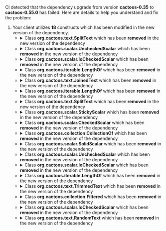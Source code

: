 CI detected that the dependency upgrade from version **cactoos-0.35** to **cactoos-0.55.0** has failed. Here are details to help you understand and fix the problem:
1. Your client utilizes **18** constructs which has been modified in the new version of the dependency.
   * <details>
        <summary>Class <b>org.cactoos.text.SplitText</b> which has been <b>removed</b> in the new version of the dependency</summary>
            
        * <details>
          <summary>The failure is identified from the logs generated in the build process. </summary>
          
            *   >[[ERROR] /java-api/src/main/java/io/zold/api/WalletsIn.java:[40,24] cannot find symbol<br>&nbsp;&nbsp;&nbsp;&nbsp;  symbol:   class JoinedText
  location: package org.cactoos.text
](XXXX)
            *   An error was detected in line 40 which is making use of an outdated API.
             ``` java
             40   import org.cactoos.text.SplitText;;
            ```
            *   >[[ERROR] /java-api/src/main/java/io/zold/api/RtTransaction.java:[40,24] cannot find symbol<br>&nbsp;&nbsp;&nbsp;&nbsp;  symbol:   class SplitText
  location: package org.cactoos.text
](XXXX)
            *   An error was detected in line 40 which is making use of an outdated API.
             ``` java
             40   import org.cactoos.text.SplitText;;
            ```
            *   >[[ERROR] /java-api/src/main/java/io/zold/api/Wallet.java:[40,24] cannot find symbol<br>&nbsp;&nbsp;&nbsp;&nbsp;  symbol:   class SplitText
  location: package org.cactoos.text
](XXXX)
            *   An error was detected in line 40 which is making use of an outdated API.
             ``` java
             40   import org.cactoos.text.SplitText;;
            ```

          </details>
            
     </details>
   * <details>
        <summary>Class <b>org.cactoos.scalar.UncheckedScalar</b> which has been <b>removed</b> in the new version of the dependency</summary>
            
        * <details>
          <summary>The failure is identified from the logs generated in the build process. </summary>
          
            *   >[[ERROR] /java-api/src/main/java/io/zold/api/Wallet.java:[38,26] cannot find symbol<br>&nbsp;&nbsp;&nbsp;&nbsp;  symbol:   class UncheckedScalar
  location: package org.cactoos.scalar
](XXXX)
            *   An error was detected in line 38 which is making use of an outdated API.
             ``` java
             38   import org.cactoos.scalar.UncheckedScalar;;
            ```
            *   >[[ERROR] /java-api/src/main/java/io/zold/api/RtTransaction.java:[38,26] cannot find symbol<br>&nbsp;&nbsp;&nbsp;&nbsp;  symbol:   class UncheckedScalar
  location: package org.cactoos.scalar
](XXXX)
            *   An error was detected in line 38 which is making use of an outdated API.
             ``` java
             38   import org.cactoos.scalar.UncheckedScalar;;
            ```
            *   >[[ERROR] /java-api/src/main/java/io/zold/api/WalletsIn.java:[38,26] cannot find symbol<br>&nbsp;&nbsp;&nbsp;&nbsp;  symbol:   class SolidScalar
  location: package org.cactoos.scalar
](XXXX)
            *   An error was detected in line 38 which is making use of an outdated API.
             ``` java
             38   import org.cactoos.scalar.UncheckedScalar;;
            ```

          </details>
            
     </details>
   * <details>
        <summary>Class <b>org.cactoos.scalar.IoCheckedScalar</b> which has been <b>removed</b> in the new version of the dependency</summary>
            
        * <details>
          <summary>The failure is identified from the logs generated in the build process. </summary>
          
            *   >[[ERROR] /java-api/src/main/java/io/zold/api/RtTransaction.java:[37,26] cannot find symbol<br>&nbsp;&nbsp;&nbsp;&nbsp;  symbol:   class StickyScalar
  location: package org.cactoos.scalar
](XXXX)
            *   An error was detected in line 37 which is making use of an outdated API.
             ``` java
             37   import org.cactoos.scalar.IoCheckedScalar;;
            ```
            *   >[[ERROR] /java-api/src/main/java/io/zold/api/WalletsIn.java:[37,26] cannot find symbol<br>&nbsp;&nbsp;&nbsp;&nbsp;  symbol:   class IoCheckedScalar
  location: package org.cactoos.scalar
](XXXX)
            *   An error was detected in line 37 which is making use of an outdated API.
             ``` java
             37   import org.cactoos.scalar.IoCheckedScalar;;
            ```

          </details>
            
     </details>
   * <details>
        <summary>Class <b>org.cactoos.iterable.LengthOf</b> which has been <b>removed</b> in the new version of the dependency</summary>
            
        * <details>
          <summary>The failure is identified from the logs generated in the build process. </summary>
          
            *   >[[ERROR] /java-api/src/main/java/io/zold/api/TaxBeneficiaries.java:[29,28] cannot find symbol<br>&nbsp;&nbsp;&nbsp;&nbsp;  symbol:   class LengthOf
  location: package org.cactoos.iterable
](XXXX)
            *   An error was detected in line 29 which is making use of an outdated API.
             ``` java
             29   import org.cactoos.iterable.LengthOf;;
            ```

          </details>
            
     </details>
   * <details>
        <summary>Class <b>org.cactoos.text.JoinedText</b> which has been <b>removed</b> in the new version of the dependency</summary>
            
        * <details>
          <summary>The failure is identified from the logs generated in the build process. </summary>
          
            *   >[[ERROR] /java-api/src/main/java/io/zold/api/WalletsIn.java:[40,24] cannot find symbol<br>&nbsp;&nbsp;&nbsp;&nbsp;  symbol:   class JoinedText
  location: package org.cactoos.text
](XXXX)
            *   An error was detected in line 40 which is making use of an outdated API.
             ``` java
             40   import org.cactoos.text.JoinedText;;
            ```
            *   >[[ERROR] /java-api/src/main/java/io/zold/api/RtTransaction.java:[40,24] cannot find symbol<br>&nbsp;&nbsp;&nbsp;&nbsp;  symbol:   class SplitText
  location: package org.cactoos.text
](XXXX)
            *   An error was detected in line 40 which is making use of an outdated API.
             ``` java
             40   import org.cactoos.text.JoinedText;;
            ```
            *   >[[ERROR] /java-api/src/main/java/io/zold/api/Wallet.java:[40,24] cannot find symbol<br>&nbsp;&nbsp;&nbsp;&nbsp;  symbol:   class SplitText
  location: package org.cactoos.text
](XXXX)
            *   An error was detected in line 40 which is making use of an outdated API.
             ``` java
             40   import org.cactoos.text.JoinedText;;
            ```

          </details>
            
     </details>
   * <details>
        <summary>Class <b>org.cactoos.iterable.LengthOf</b> which has been <b>removed</b> in the new version of the dependency</summary>
            
        * <details>
          <summary>The failure is identified from the logs generated in the build process. </summary>
          
            *   >[[ERROR] /java-api/src/main/java/io/zold/api/RtTransaction.java:[33,28] cannot find symbol<br>&nbsp;&nbsp;&nbsp;&nbsp;  symbol:   class LengthOf
  location: package org.cactoos.iterable
](XXXX)
            *   An error was detected in line 33 which is making use of an outdated API.
             ``` java
             33   import org.cactoos.iterable.LengthOf;;
            ```

          </details>
            
     </details>
   * <details>
        <summary>Class <b>org.cactoos.text.SplitText</b> which has been <b>removed</b> in the new version of the dependency</summary>
            
        * <details>
          <summary>The failure is identified from the logs generated in the build process. </summary>
          
            *   >[[ERROR] /java-api/src/main/java/io/zold/api/WalletsIn.java:[40,24] cannot find symbol<br>&nbsp;&nbsp;&nbsp;&nbsp;  symbol:   class JoinedText
  location: package org.cactoos.text
](XXXX)
            *   An error was detected in line 40 which is making use of an outdated API.
             ``` java
             40   import org.cactoos.text.SplitText;;
            ```
            *   >[[ERROR] /java-api/src/main/java/io/zold/api/RtTransaction.java:[40,24] cannot find symbol<br>&nbsp;&nbsp;&nbsp;&nbsp;  symbol:   class SplitText
  location: package org.cactoos.text
](XXXX)
            *   An error was detected in line 40 which is making use of an outdated API.
             ``` java
             40   import org.cactoos.text.SplitText;;
            ```
            *   >[[ERROR] /java-api/src/main/java/io/zold/api/Wallet.java:[40,24] cannot find symbol<br>&nbsp;&nbsp;&nbsp;&nbsp;  symbol:   class SplitText
  location: package org.cactoos.text
](XXXX)
            *   An error was detected in line 40 which is making use of an outdated API.
             ``` java
             40   import org.cactoos.text.SplitText;;
            ```

          </details>
            
     </details>
   * <details>
        <summary>Class <b>org.cactoos.scalar.StickyScalar</b> which has been <b>removed</b> in the new version of the dependency</summary>
            
        * <details>
          <summary>The failure is identified from the logs generated in the build process. </summary>
          
            *   >[[ERROR] /java-api/src/main/java/io/zold/api/RtTransaction.java:[37,26] cannot find symbol<br>&nbsp;&nbsp;&nbsp;&nbsp;  symbol:   class StickyScalar
  location: package org.cactoos.scalar
](XXXX)
            *   An error was detected in line 37 which is making use of an outdated API.
             ``` java
             37   import org.cactoos.scalar.StickyScalar;;
            ```
            *   >[[ERROR] /java-api/src/main/java/io/zold/api/WalletsIn.java:[37,26] cannot find symbol<br>&nbsp;&nbsp;&nbsp;&nbsp;  symbol:   class IoCheckedScalar
  location: package org.cactoos.scalar
](XXXX)
            *   An error was detected in line 37 which is making use of an outdated API.
             ``` java
             37   import org.cactoos.scalar.StickyScalar;;
            ```

          </details>
            
     </details>
   * <details>
        <summary>Class <b>org.cactoos.scalar.CheckedScalar</b> which has been <b>removed</b> in the new version of the dependency</summary>
            
        * <details>
          <summary>The failure is identified from the logs generated in the build process. </summary>
          
            *   >[[ERROR] /java-api/src/main/java/io/zold/api/Wallet.java:[36,26] cannot find symbol<br>&nbsp;&nbsp;&nbsp;&nbsp;  symbol:   class CheckedScalar
  location: package org.cactoos.scalar
](XXXX)
            *   An error was detected in line 36 which is making use of an outdated API.
             ``` java
             36   import org.cactoos.scalar.CheckedScalar;;
            ```

          </details>
            
     </details>
   * <details>
        <summary>Class <b>org.cactoos.collection.CollectionOf</b> which has been <b>removed</b> in the new version of the dependency</summary>
            
        * <details>
          <summary>The failure is identified from the logs generated in the build process. </summary>
          
            *   >[[ERROR] /java-api/src/main/java/io/zold/api/Wallet.java:[30,30] cannot find symbol<br>&nbsp;&nbsp;&nbsp;&nbsp;  symbol:   class Filtered
  location: package org.cactoos.collection
](XXXX)
            *   An error was detected in line 30 which is making use of an outdated API.
             ``` java
             30   import org.cactoos.collection.CollectionOf;;
            ```
            *   >[[ERROR] /java-api/src/main/java/io/zold/api/Copies.java:[30,30] cannot find symbol<br>&nbsp;&nbsp;&nbsp;&nbsp;  symbol:   class CollectionOf
  location: package org.cactoos.collection
](XXXX)
            *   An error was detected in line 30 which is making use of an outdated API.
             ``` java
             30   import org.cactoos.collection.CollectionOf;;
            ```
            *   >[[ERROR] /java-api/src/main/java/io/zold/api/RtNetwork.java:[30,26] cannot find symbol<br>&nbsp;&nbsp;&nbsp;&nbsp;  symbol:   class IoCheckedScalar
  location: package org.cactoos.scalar
](XXXX)
            *   An error was detected in line 30 which is making use of an outdated API.
             ``` java
             30   import org.cactoos.collection.CollectionOf;;
            ```

          </details>
            
     </details>
   * <details>
        <summary>Class <b>org.cactoos.scalar.SolidScalar</b> which has been <b>removed</b> in the new version of the dependency</summary>
            
        * <details>
          <summary>The failure is identified from the logs generated in the build process. </summary>
          
            *   >[[ERROR] /java-api/src/main/java/io/zold/api/Wallet.java:[38,26] cannot find symbol<br>&nbsp;&nbsp;&nbsp;&nbsp;  symbol:   class UncheckedScalar
  location: package org.cactoos.scalar
](XXXX)
            *   An error was detected in line 38 which is making use of an outdated API.
             ``` java
             38   import org.cactoos.scalar.SolidScalar;;
            ```
            *   >[[ERROR] /java-api/src/main/java/io/zold/api/RtTransaction.java:[38,26] cannot find symbol<br>&nbsp;&nbsp;&nbsp;&nbsp;  symbol:   class UncheckedScalar
  location: package org.cactoos.scalar
](XXXX)
            *   An error was detected in line 38 which is making use of an outdated API.
             ``` java
             38   import org.cactoos.scalar.SolidScalar;;
            ```
            *   >[[ERROR] /java-api/src/main/java/io/zold/api/WalletsIn.java:[38,26] cannot find symbol<br>&nbsp;&nbsp;&nbsp;&nbsp;  symbol:   class SolidScalar
  location: package org.cactoos.scalar
](XXXX)
            *   An error was detected in line 38 which is making use of an outdated API.
             ``` java
             38   import org.cactoos.scalar.SolidScalar;;
            ```

          </details>
            
     </details>
   * <details>
        <summary>Class <b>org.cactoos.scalar.UncheckedScalar</b> which has been <b>removed</b> in the new version of the dependency</summary>
            
        * <details>
          <summary>The failure is identified from the logs generated in the build process. </summary>
          
            *   >[[ERROR] /java-api/src/main/java/io/zold/api/Wallet.java:[38,26] cannot find symbol<br>&nbsp;&nbsp;&nbsp;&nbsp;  symbol:   class UncheckedScalar
  location: package org.cactoos.scalar
](XXXX)
            *   An error was detected in line 38 which is making use of an outdated API.
             ``` java
             38   import org.cactoos.scalar.UncheckedScalar;;
            ```
            *   >[[ERROR] /java-api/src/main/java/io/zold/api/RtTransaction.java:[38,26] cannot find symbol<br>&nbsp;&nbsp;&nbsp;&nbsp;  symbol:   class UncheckedScalar
  location: package org.cactoos.scalar
](XXXX)
            *   An error was detected in line 38 which is making use of an outdated API.
             ``` java
             38   import org.cactoos.scalar.UncheckedScalar;;
            ```
            *   >[[ERROR] /java-api/src/main/java/io/zold/api/WalletsIn.java:[38,26] cannot find symbol<br>&nbsp;&nbsp;&nbsp;&nbsp;  symbol:   class SolidScalar
  location: package org.cactoos.scalar
](XXXX)
            *   An error was detected in line 38 which is making use of an outdated API.
             ``` java
             38   import org.cactoos.scalar.UncheckedScalar;;
            ```

          </details>
            
     </details>
   * <details>
        <summary>Class <b>org.cactoos.scalar.IoCheckedScalar</b> which has been <b>removed</b> in the new version of the dependency</summary>
            
        * <details>
          <summary>The failure is identified from the logs generated in the build process. </summary>
          
            *   >[[ERROR] /java-api/src/main/java/io/zold/api/RtTransaction.java:[35,26] cannot find symbol<br>&nbsp;&nbsp;&nbsp;&nbsp;  symbol:   class IoCheckedScalar
  location: package org.cactoos.scalar
](XXXX)
            *   An error was detected in line 35 which is making use of an outdated API.
             ``` java
             35   import org.cactoos.scalar.IoCheckedScalar;;
            ```

          </details>
            
     </details>
   * <details>
        <summary>Class <b>org.cactoos.iterable.LengthOf</b> which has been <b>removed</b> in the new version of the dependency</summary>
            
        * <details>
          <summary>The failure is identified from the logs generated in the build process. </summary>
          
            *   >[[ERROR] /java-api/src/main/java/io/zold/api/RtScore.java:[27,28] cannot find symbol<br>&nbsp;&nbsp;&nbsp;&nbsp;  symbol:   class LengthOf
  location: package org.cactoos.iterable
](XXXX)
            *   An error was detected in line 27 which is making use of an outdated API.
             ``` java
             27   import org.cactoos.iterable.LengthOf;;
            ```

          </details>
            
     </details>
   * <details>
        <summary>Class <b>org.cactoos.text.TrimmedText</b> which has been <b>removed</b> in the new version of the dependency</summary>
            
        * <details>
          <summary>The failure is identified from the logs generated in the build process. </summary>
          
            *   >[[ERROR] /java-api/src/main/java/io/zold/api/RtTransaction.java:[42,24] cannot find symbol<br>&nbsp;&nbsp;&nbsp;&nbsp;  symbol:   class TrimmedText
  location: package org.cactoos.text
](XXXX)
            *   An error was detected in line 42 which is making use of an outdated API.
             ``` java
             42   import org.cactoos.text.TrimmedText;;
            ```

          </details>
            
     </details>
   * <details>
        <summary>Class <b>org.cactoos.collection.Filtered</b> which has been <b>removed</b> in the new version of the dependency</summary>
            
        * <details>
          <summary>The failure is identified from the logs generated in the build process. </summary>
          
            *   >[[ERROR] /java-api/src/main/java/io/zold/api/Wallet.java:[30,30] cannot find symbol<br>&nbsp;&nbsp;&nbsp;&nbsp;  symbol:   class Filtered
  location: package org.cactoos.collection
](XXXX)
            *   An error was detected in line 30 which is making use of an outdated API.
             ``` java
             30   import org.cactoos.collection.Filtered;;
            ```
            *   >[[ERROR] /java-api/src/main/java/io/zold/api/Copies.java:[30,30] cannot find symbol<br>&nbsp;&nbsp;&nbsp;&nbsp;  symbol:   class CollectionOf
  location: package org.cactoos.collection
](XXXX)
            *   An error was detected in line 30 which is making use of an outdated API.
             ``` java
             30   import org.cactoos.collection.Filtered;;
            ```
            *   >[[ERROR] /java-api/src/main/java/io/zold/api/RtNetwork.java:[30,26] cannot find symbol<br>&nbsp;&nbsp;&nbsp;&nbsp;  symbol:   class IoCheckedScalar
  location: package org.cactoos.scalar
](XXXX)
            *   An error was detected in line 30 which is making use of an outdated API.
             ``` java
             30   import org.cactoos.collection.Filtered;;
            ```

          </details>
            
     </details>
   * <details>
        <summary>Class <b>org.cactoos.scalar.IoCheckedScalar</b> which has been <b>removed</b> in the new version of the dependency</summary>
            
        * <details>
          <summary>The failure is identified from the logs generated in the build process. </summary>
          
            *   >[[ERROR] /java-api/src/main/java/io/zold/api/Wallet.java:[30,30] cannot find symbol<br>&nbsp;&nbsp;&nbsp;&nbsp;  symbol:   class Filtered
  location: package org.cactoos.collection
](XXXX)
            *   An error was detected in line 30 which is making use of an outdated API.
             ``` java
             30   import org.cactoos.scalar.IoCheckedScalar;;
            ```
            *   >[[ERROR] /java-api/src/main/java/io/zold/api/Copies.java:[30,30] cannot find symbol<br>&nbsp;&nbsp;&nbsp;&nbsp;  symbol:   class CollectionOf
  location: package org.cactoos.collection
](XXXX)
            *   An error was detected in line 30 which is making use of an outdated API.
             ``` java
             30   import org.cactoos.scalar.IoCheckedScalar;;
            ```
            *   >[[ERROR] /java-api/src/main/java/io/zold/api/RtNetwork.java:[30,26] cannot find symbol<br>&nbsp;&nbsp;&nbsp;&nbsp;  symbol:   class IoCheckedScalar
  location: package org.cactoos.scalar
](XXXX)
            *   An error was detected in line 30 which is making use of an outdated API.
             ``` java
             30   import org.cactoos.scalar.IoCheckedScalar;;
            ```

          </details>
            
     </details>
   * <details>
        <summary>Class <b>org.cactoos.text.RandomText</b> which has been <b>removed</b> in the new version of the dependency</summary>
            
        * <details>
          <summary>The failure is identified from the logs generated in the build process. </summary>
          
            *   >[[ERROR] /java-api/src/main/java/io/zold/api/Remote.java:[28,24] cannot find symbol<br>&nbsp;&nbsp;&nbsp;&nbsp;  symbol:   class RandomText
  location: package org.cactoos.text
](XXXX)
            *   An error was detected in line 28 which is making use of an outdated API.
             ``` java
             28   import org.cactoos.text.RandomText;;
            ```

          </details>
            
     </details>


